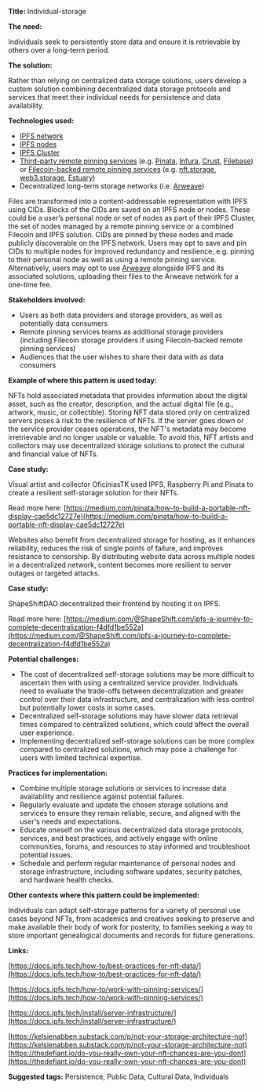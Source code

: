 **Title:** Individual-storage

**The need:**

Individuals seek to persistently store data and ensure it is retrievable by others over a long-term period.

**The solution:**

Rather than relying on centralized data storage solutions, users develop a custom solution combining decentralized data storage protocols and services that meet their individual needs for persistence and data availability.

**Technologies used:**

- [IPFS network](https://docs.ipfs.tech/)
- [IPFS nodes](https://docs.ipfs.tech/concepts/nodes/#preload)
- [IPFS Cluster](https://docs.ipfs.tech/install/server-infrastructure/)
- [Third-party remote pinning services](https://docs.ipfs.tech/how-to/work-with-pinning-services/) (e.g. [Pinata](https://www.pinata.cloud/), [Infura](https://docs.infura.io/infura/networks/ipfs/how-to/manage-files), [Crust](https://wiki.crust.network/docs/en/buildIPFSW3AuthPin), [Filebase](https://filebase.com/)) or [Filecoin-backed remote pinning services](https://filecoin.io/blog/posts/decentralized-storage-estuary-web3.storage-and-nft.storage/) (e.g. [nft.storage](https://nft.storage/), [web3.storage](https://web3.storage/), [Estuary](https://estuary.tech/))
- Decentralized long-term storage networks (i.e. [Arweave](https://www.arweave.org/))

Files are transformed into a content-addressable representation with IPFS using CIDs. Blocks of the CIDs are saved on an IPFS node or nodes. These could be a user’s personal node or set of nodes as part of their IPFS Cluster, the set of nodes managed by a remote pinning service or a combined Filecoin and IPFS solution. CIDs are pinned by these nodes and made publicly discoverable on the IPFS network. Users may opt to save and pin CIDs to multiple nodes for improved redundancy and resilience, e.g. pinning to their personal node as well as using a remote pinning service. Alternatively, users may opt to use [Arweave](https://www.arweave.org/) alongside IPFS and its associated solutions, uploading their files to the Arweave network for a one-time fee.

**Stakeholders involved:**

- Users as both data providers and storage providers, as well as potentially data consumers
- Remote pinning services teams as additional storage providers (including Filecoin storage providers if using Filecoin-backed remote pinning services)
- Audiences that the user wishes to share their data with as data consumers

**Example of where this pattern is used today:**

NFTs hold associated metadata that provides information about the digital asset, such as the creator, description, and the actual digital file (e.g., artwork, music, or collectible). Storing NFT data stored only on centralized servers poses a risk to the resilience of NFTs. If the server goes down or the service provider ceases operations, the NFT's metadata may become irretrievable and no longer usable or valuable. To avoid this, NFT artists and collectors may use decentralized storage solutions to protect the cultural and financial value of NFTs.

**Case study:**

Visual artist and collector OficiniasTK used IPFS, Raspberry Pi and Pinata to create a resilient self-storage solution for their NFTs.

Read more here: [https://medium.com/pinata/how-to-build-a-portable-nft-display-cae5dc12727e](https://medium.com/pinata/how-to-build-a-portable-nft-display-cae5dc12727e)

Websites also benefit from decentralized storage for hosting, as it enhances reliability, reduces the risk of single points of failure, and improves resistance to censorship. By distributing website data across multiple nodes in a decentralized network, content becomes more resilient to server outages or targeted attacks.

**Case study:**

ShapeShiftDAO decentralized their frontend by hosting it on IPFS.

Read more here: [https://medium.com/@ShapeShift.com/ipfs-a-journey-to-complete-decentralization-f4dfd1be552a](https://medium.com/@ShapeShift.com/ipfs-a-journey-to-complete-decentralization-f4dfd1be552a)

**Potential challenges:**

- The cost of decentralized self-storage solutions may be more difficult to ascertain then with using a centralized service provider. Individuals need to evaluate the trade-offs between decentralization and greater control over their data infrastructure, and centralization with less control but potentially lower costs in some cases.
- Decentralized self-storage solutions may have slower data retrieval times compared to centralized solutions, which could affect the overall user experience.
- Implementing decentralized self-storage solutions can be more complex compared to centralized solutions, which may pose a challenge for users with limited technical expertise.

**Practices for implementation:**

- Combine multiple storage solutions or services to increase data availability and resilience against potential failures.
- Regularly evaluate and update the chosen storage solutions and services to ensure they remain reliable, secure, and aligned with the user's needs and expectations.
- Educate oneself on the various decentralized data storage protocols, services, and best practices, and actively engage with online communities, forums, and resources to stay informed and troubleshoot potential issues.
- Schedule and perform regular maintenance of personal nodes and storage infrastructure, including software updates, security patches, and hardware health checks.

**Other contexts where this pattern could be implemented:**

Individuals can adapt self-storage patterns for a variety of personal use cases beyond NFTs, from academics and creatives seeking to preserve and make available their body of work for posterity, to families seeking a way to store important genealogical documents and records for future generations.

**Links:**

[https://docs.ipfs.tech/how-to/best-practices-for-nft-data/](https://docs.ipfs.tech/how-to/best-practices-for-nft-data/)

[https://docs.ipfs.tech/how-to/work-with-pinning-services/](https://docs.ipfs.tech/how-to/work-with-pinning-services/)

[https://docs.ipfs.tech/install/server-infrastructure/](https://docs.ipfs.tech/install/server-infrastructure/)

[https://kelsienabben.substack.com/p/not-your-storage-architecture-not](https://kelsienabben.substack.com/p/not-your-storage-architecture-not) [https://thedefiant.io/do-you-really-own-your-nft-chances-are-you-dont](https://thedefiant.io/do-you-really-own-your-nft-chances-are-you-dont)

**Suggested tags:** Persistence, Public Data, Cultural Data, Individuals
